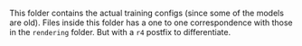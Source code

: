 This folder contains the actual training configs (since some of the models are old).
Files inside this folder has a one to one correspondence with those in the `rendering` folder.
But with a `r4` postfix to differentiate.